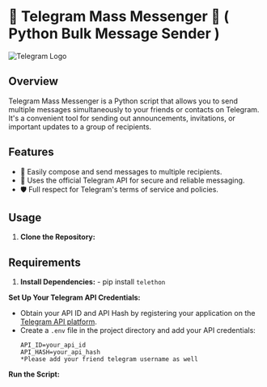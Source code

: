 
# 🚀 Telegram Mass Messenger 🚀 ( Python Bulk Message Sender )

![Telegram Logo](https://upload.wikimedia.org/wikipedia/commons/thumb/8/82/Telegram_logo.svg/600px-Telegram_logo.svg.png)

## Overview
Telegram Mass Messenger is a Python script that allows you to send multiple messages simultaneously to your friends or contacts on Telegram. It's a convenient tool for sending out announcements, invitations, or important updates to a group of recipients.

## Features
- 📝 Easily compose and send messages to multiple recipients.
- 🤖 Uses the official Telegram API for secure and reliable messaging.
- 🛡️ Full respect for Telegram's terms of service and policies.

## Usage
1. **Clone the Repository:**

## Requirements
1. **Install Dependencies:** - pip install `telethon`

   

**Set Up Your Telegram API Credentials:**
- Obtain your API ID and API Hash by registering your application on the [Telegram API platform](https://my.telegram.org/auth).
- Create a `.env` file in the project directory and add your API credentials:
  ```
  API_ID=your_api_id
  API_HASH=your_api_hash
  *Please add your friend telegram username as well
  ```


 **Run the Script:**



